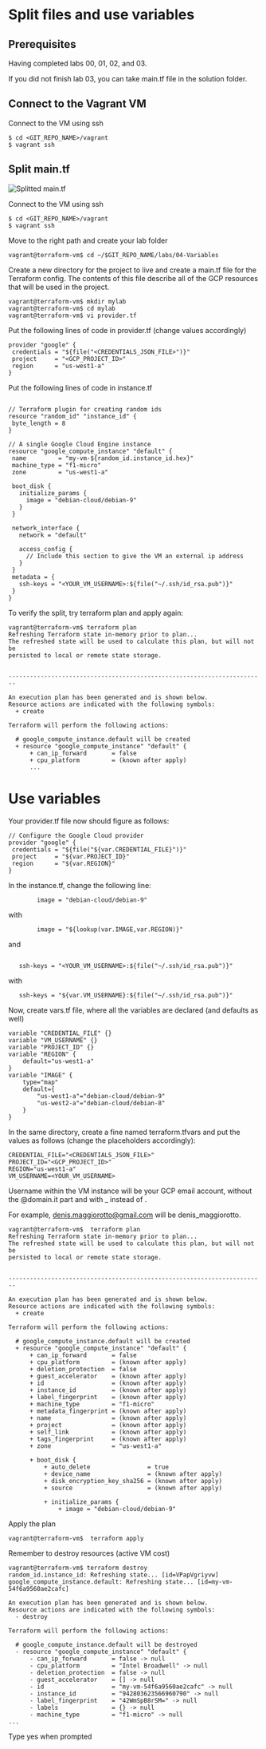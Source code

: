 # Split files and use variables

## Prerequisites

Having completed labs 00, 01, 02, and 03. 

If you did not finish lab 03, you can take main.tf file in the solution folder.

## Connect to the Vagrant VM

Connect to the VM using ssh

```
$ cd <GIT_REPO_NAME>/vagrant
$ vagrant ssh
```

## Split main.tf

![Splitted main.tf](img/splitted_files.jpg)

Connect to the VM using ssh

```
$ cd <GIT_REPO_NAME>/vagrant
$ vagrant ssh
```

Move to the right path and create your lab folder

```
vagrant@terraform-vm$ cd ~/$GIT_REPO_NAME/labs/04-Variables
```

Create a new directory for the project to live and create a main.tf file for the Terraform config. The contents of this file describe all of the GCP resources that will be used in the project.

```
vagrant@terraform-vm$ mkdir mylab
vagrant@terraform-vm$ cd mylab
vagrant@terraform-vm$ vi provider.tf
```

Put the following lines of code in provider.tf  (change values accordingly)

```
provider "google" {
 credentials = "${file("<CREDENTIALS_JSON_FILE>")}"
 project     = "<GCP_PROJECT_ID>"
 region      = "us-west1-a"
}
```

Put the following lines of code in instance.tf  

```

// Terraform plugin for creating random ids
resource "random_id" "instance_id" {
 byte_length = 8
}

// A single Google Cloud Engine instance
resource "google_compute_instance" "default" {
 name         = "my-vm-${random_id.instance_id.hex}"
 machine_type = "f1-micro"
 zone         = "us-west1-a"

 boot_disk {
   initialize_params {
     image = "debian-cloud/debian-9"
   }
 }

 network_interface {
   network = "default"

   access_config {
     // Include this section to give the VM an external ip address
   }
 }
 metadata = {
   ssh-keys = "<YOUR_VM_USERNAME>:${file("~/.ssh/id_rsa.pub")}"
 }
}
```

To verify the split, try terraform plan and apply again:

```
vagrant@terraform-vm$ terraform plan
Refreshing Terraform state in-memory prior to plan...
The refreshed state will be used to calculate this plan, but will not be
persisted to local or remote state storage.


------------------------------------------------------------------------

An execution plan has been generated and is shown below.
Resource actions are indicated with the following symbols:
  + create

Terraform will perform the following actions:

  # google_compute_instance.default will be created
  + resource "google_compute_instance" "default" {
      + can_ip_forward       = false
      + cpu_platform         = (known after apply)
      ...
```

# Use variables

Your provider.tf file now should figure as follows:

```
// Configure the Google Cloud provider
provider "google" {
 credentials = "${file("${var.CREDENTIAL_FILE}")}"
 project     = "${var.PROJECT_ID}"
 region      = "${var.REGION}"
}
```

In the instance.tf, change the following line:

```
        image = "debian-cloud/debian-9"
```

with

```
        image = "${lookup(var.IMAGE,var.REGION)}"
```

and 

```

   ssh-keys = "<YOUR_VM_USERNAME>:${file("~/.ssh/id_rsa.pub")}"

```

with

```
   ssh-keys = "${var.VM_USERNAME}:${file("~/.ssh/id_rsa.pub")}"
```



Now, create vars.tf file, where all the variables are declared (and defaults as well)


```
variable "CREDENTIAL_FILE" {}
variable "VM_USERNAME" {}
variable "PROJECT_ID" {}
variable "REGION" {
    default="us-west1-a"
}
variable "IMAGE" {
    type="map"
    default={
        "us-west1-a"="debian-cloud/debian-9"
        "us-west2-a"="debian-cloud/debian-8"
    }
}
```

In the same directory, create a fine named terraform.tfvars and put the values as follows (change the placeholders accordingly):

```
CREDENTIAL_FILE="<CREDENTIALS_JSON_FILE>"
PROJECT_ID="<GCP_PROJECT_ID>"
REGION="us-west1-a"
VM_USERNAME=<YOUR_VM_USERNAME>
```

Username within the VM instance will be your GCP email account, without the @domain.it part and with _ instead of .

For example, denis.maggiorotto@gmail.com will be denis_maggiorotto.






```
vagrant@terraform-vm$  terraform plan
Refreshing Terraform state in-memory prior to plan...
The refreshed state will be used to calculate this plan, but will not be
persisted to local or remote state storage.


------------------------------------------------------------------------

An execution plan has been generated and is shown below.
Resource actions are indicated with the following symbols:
  + create

Terraform will perform the following actions:

  # google_compute_instance.default will be created
  + resource "google_compute_instance" "default" {
      + can_ip_forward       = false
      + cpu_platform         = (known after apply)
      + deletion_protection  = false
      + guest_accelerator    = (known after apply)
      + id                   = (known after apply)
      + instance_id          = (known after apply)
      + label_fingerprint    = (known after apply)
      + machine_type         = "f1-micro"
      + metadata_fingerprint = (known after apply)
      + name                 = (known after apply)
      + project              = (known after apply)
      + self_link            = (known after apply)
      + tags_fingerprint     = (known after apply)
      + zone                 = "us-west1-a"

      + boot_disk {
          + auto_delete                = true
          + device_name                = (known after apply)
          + disk_encryption_key_sha256 = (known after apply)
          + source                     = (known after apply)

          + initialize_params {
              + image = "debian-cloud/debian-9"
```

Apply the plan

```
vagrant@terraform-vm$  terraform apply

```

Remember to destroy resources (active VM cost)

```
vagrant@terraform-vm$ terraform destroy
random_id.instance_id: Refreshing state... [id=VPapVgriyvw]
google_compute_instance.default: Refreshing state... [id=my-vm-54f6a9560ae2cafc]

An execution plan has been generated and is shown below.
Resource actions are indicated with the following symbols:
  - destroy

Terraform will perform the following actions:

  # google_compute_instance.default will be destroyed
  - resource "google_compute_instance" "default" {
      - can_ip_forward       = false -> null
      - cpu_platform         = "Intel Broadwell" -> null
      - deletion_protection  = false -> null
      - guest_accelerator    = [] -> null
      - id                   = "my-vm-54f6a9560ae2cafc" -> null
      - instance_id          = "942803623566960790" -> null
      - label_fingerprint    = "42WmSpB8rSM=" -> null
      - labels               = {} -> null
      - machine_type         = "f1-micro" -> null
...
```
Type yes when prompted